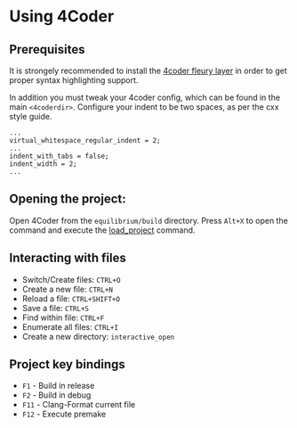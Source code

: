 # Using 4Coder

## Prerequisites
It is strongely recommended to install the [4coder fleury layer](https://github.com/ryanfleury/4coder_fleury) in order to get proper syntax highlighting support.

In addition you must tweak your 4coder config, which can be found in the main `<4coderdir>`.
Configure your indent to be two spaces, as per the cxx style guide.
```
...
virtual_whitespace_regular_indent = 2;
...
indent_with_tabs = false;
indent_width = 2;
...
```
## Opening the project:
Open 4Coder from the `equilibrium/build` directory. Press `Alt+X` to open the command and execute the [load_project](https://4coder.net/docs/load_project.html) command.

## Interacting with files

* Switch/Create files: `CTRL+O`
* Create a new file: `CTRL+N`
* Reload a file: `CTRL+SHIFT+O`
* Save a file: `CTRL+S`
* Find within file: `CTRL+F`
* Enumerate all files: `CTRL+I`
* Create a new directory: `interactive_open`

## Project key bindings
* `F1` - Build in release
* `F2` - Build in debug
* `F11` - Clang-Format current file
* `F12` - Execute premake